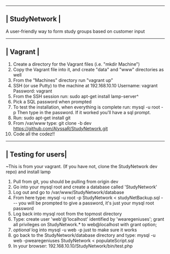 ----------------
| StudyNetwork |
----------------
A user-friendly way to form study groups based on customer input


-----------
| Vagrant |
-----------
1. Create a directory for the Vagrant files (i.e. "mkdir Machine")
2. Copy the Vagrant file into it, and create "data" and "www" directories as well
3. From the "Machines" directory run "vagrant up"
4. SSH (or use Putty) to the machine at 192.168.10.10
	Username: vagrant
	Password: vagrant
5. From the SSH session run: sudo apt-get install lamp-server^
6. Pick a SQL password when prompted 
7. To test the installation, when everything is complete run: mysql -u root -p
	Then type in the password. If it worked you'll have a sql prompt. 
8. Run: sudo apt-get install git
9. From /var/www type: git clone -b dev https://github.com/AlyssaR/StudyNetwork.git
10. Code all the codez!!

--------------------
| Testing for users|
--------------------
~This is from your vagrant. (If you have not, clone the StudyNetwork dev repo) and install lamp
1. Pull from git, you should be pulling from origin dev
2. Go into your mysql root and create a database called 'StudyNetwork'
3. Log out and go to /var/www/StudyNetwork/database
4. From here type:
	mysql -u root -p StudyNetwork < studyNetBackup.sql
	--- you will be prompted to give a password, it's just your mysql root password
5. Log back into mysql root from the topmost directory
6. Type:
	create user 'web'@'localhost' identified by 'wearegeniuses';
	grant all privileges on StudyNetwork.* to web@localhost with grant option;
7. *optional* log into mysql -u web -p just to make sure it works
8. go back to the StudyNetwork/database directory and type:
	mysql -u web -pwearegeniuses StudyNetwork < populateScript.sql
9. In your browser:
	192.168.10.10/StudyNetwork/bin/test.php
